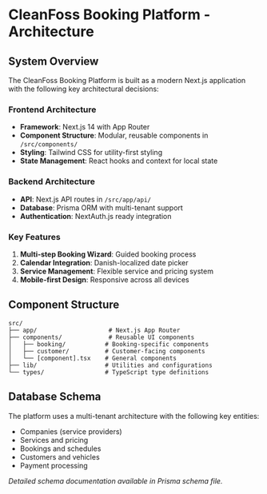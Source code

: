 # CleanFoss Booking Platform - Architecture

## System Overview

The CleanFoss Booking Platform is built as a modern Next.js application with the following key architectural decisions:

### Frontend Architecture
- **Framework**: Next.js 14 with App Router
- **Component Structure**: Modular, reusable components in `/src/components/`
- **Styling**: Tailwind CSS for utility-first styling
- **State Management**: React hooks and context for local state

### Backend Architecture
- **API**: Next.js API routes in `/src/app/api/`
- **Database**: Prisma ORM with multi-tenant support
- **Authentication**: NextAuth.js ready integration

### Key Features
1. **Multi-step Booking Wizard**: Guided booking process
2. **Calendar Integration**: Danish-localized date picker
3. **Service Management**: Flexible service and pricing system
4. **Mobile-first Design**: Responsive across all devices

## Component Structure

```
src/
├── app/                    # Next.js App Router
├── components/             # Reusable UI components
│   ├── booking/           # Booking-specific components
│   ├── customer/          # Customer-facing components
│   └── [component].tsx    # General components
├── lib/                   # Utilities and configurations
└── types/                 # TypeScript type definitions
```

## Database Schema

The platform uses a multi-tenant architecture with the following key entities:
- Companies (service providers)
- Services and pricing
- Bookings and schedules
- Customers and vehicles
- Payment processing

*Detailed schema documentation available in Prisma schema file.*

